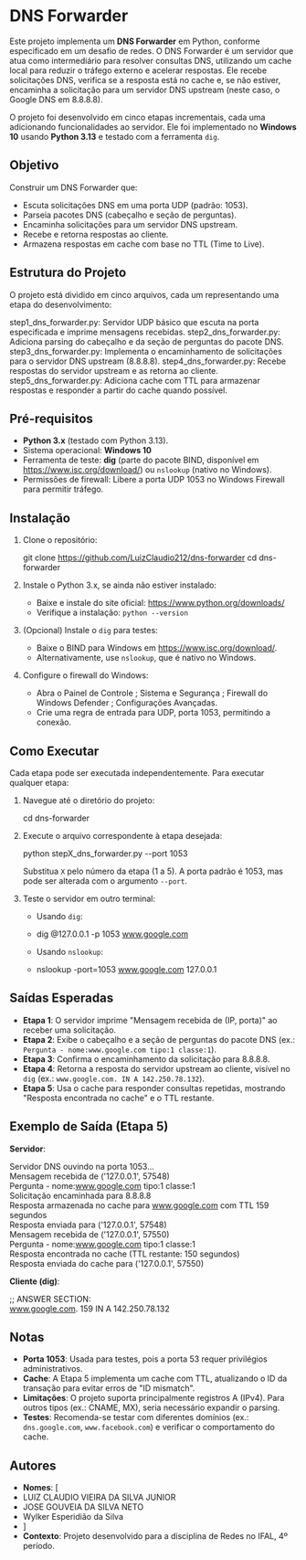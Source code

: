 # DNS Forwarder

Este projeto implementa um **DNS Forwarder** em Python, conforme especificado em um desafio de redes. O DNS Forwarder é um servidor que atua como intermediário para resolver consultas DNS, utilizando um cache local para reduzir o tráfego externo e acelerar respostas. Ele recebe solicitações DNS, verifica se a resposta está no cache e, se não estiver, encaminha a solicitação para um servidor DNS upstream (neste caso, o Google DNS em 8.8.8.8).

O projeto foi desenvolvido em cinco etapas incrementais, cada uma adicionando funcionalidades ao servidor. Ele foi implementado no **Windows 10** usando **Python 3.13** e testado com a ferramenta `dig`.

## Objetivo

Construir um DNS Forwarder que:

- Escuta solicitações DNS em uma porta UDP (padrão: 1053).
- Parseia pacotes DNS (cabeçalho e seção de perguntas).
- Encaminha solicitações para um servidor DNS upstream.
- Recebe e retorna respostas ao cliente.
- Armazena respostas em cache com base no TTL (Time to Live).

## Estrutura do Projeto

O projeto está dividido em cinco arquivos, cada um representando uma etapa do desenvolvimento:

   step1_dns_forwarder.py: Servidor UDP básico que escuta na porta especificada e imprime mensagens recebidas.
   step2_dns_forwarder.py: Adiciona parsing do cabeçalho e da seção de perguntas do pacote DNS.
   step3_dns_forwarder.py: Implementa o encaminhamento de solicitações para o servidor DNS upstream (8.8.8.8).
   step4_dns_forwarder.py: Recebe respostas do servidor upstream e as retorna ao cliente.
   step5_dns_forwarder.py: Adiciona cache com TTL para armazenar respostas e responder a partir do cache quando possível.

## Pré-requisitos

- **Python 3.x** (testado com Python 3.13).
- Sistema operacional: **Windows 10** 
- Ferramenta de teste: **dig** (parte do pacote BIND, disponível em https://www.isc.org/download/) ou `nslookup` (nativo no Windows).
- Permissões de firewall: Libere a porta UDP 1053 no Windows Firewall para permitir tráfego.

## Instalação

1. Clone o repositório:

   git clone https://github.com/LuizClaudio212/dns-forwarder
   cd dns-forwarder

2. Instale o Python 3.x, se ainda não estiver instalado:

   - Baixe e instale do site oficial: https://www.python.org/downloads/
   - Verifique a instalação: `python --version`

3. (Opcional) Instale o `dig` para testes:

   - Baixe o BIND para Windows em https://www.isc.org/download/.
   - Alternativamente, use `nslookup`, que é nativo no Windows.

4. Configure o firewall do Windows:

   - Abra o Painel de Controle ; Sistema e Segurança ; Firewall do Windows Defender ; Configurações Avançadas.
   - Crie uma regra de entrada para UDP, porta 1053, permitindo a conexão.

## Como Executar

Cada etapa pode ser executada independentemente. Para executar qualquer etapa:

1. Navegue até o diretório do projeto:

   cd dns-forwarder

2. Execute o arquivo correspondente à etapa desejada:

   python stepX_dns_forwarder.py --port 1053

   Substitua `X` pelo número da etapa (1 a 5). A porta padrão é 1053, mas pode ser alterada com o argumento `--port`.

3. Teste o servidor em outro terminal:

   - Usando `dig`:

   - dig @127.0.0.1 -p 1053 www.google.com

   - Usando `nslookup`:

   - nslookup -port=1053 www.google.com 127.0.0.1

## Saídas Esperadas

- **Etapa 1**: O servidor imprime "Mensagem recebida de (IP, porta)" ao receber uma solicitação.
- **Etapa 2**: Exibe o cabeçalho e a seção de perguntas do pacote DNS (ex.: `Pergunta - nome:www.google.com tipo:1 classe:1`).
- **Etapa 3**: Confirma o encaminhamento da solicitação para 8.8.8.8.
- **Etapa 4**: Retorna a resposta do servidor upstream ao cliente, visível no `dig` (ex.: `www.google.com. IN A 142.250.78.132`).
- **Etapa 5**: Usa o cache para responder consultas repetidas, mostrando "Resposta encontrada no cache" e o TTL restante.

## Exemplo de Saída (Etapa 5)

**Servidor**:

Servidor DNS ouvindo na porta 1053...\
Mensagem recebida de ('127.0.0.1', 57548)\
Pergunta - nome:www.google.com tipo:1 classe:1\
Solicitação encaminhada para 8.8.8.8\
Resposta armazenada no cache para www.google.com com TTL 159 segundos\
Resposta enviada para ('127.0.0.1', 57548)\
Mensagem recebida de ('127.0.0.1', 57550)\
Pergunta - nome:www.google.com tipo:1 classe:1\
Resposta encontrada no cache (TTL restante: 150 segundos)\
Resposta enviada do cache para ('127.0.0.1', 57550)

**Cliente (dig)**:

;; ANSWER SECTION:\
www.google.com.         159     IN      A       142.250.78.132

## Notas

- **Porta 1053**: Usada para testes, pois a porta 53 requer privilégios administrativos.
- **Cache**: A Etapa 5 implementa um cache com TTL, atualizando o ID da transação para evitar erros de "ID mismatch".
- **Limitações**: O projeto suporta principalmente registros A (IPv4). Para outros tipos (ex.: CNAME, MX), seria necessário expandir o parsing.
- **Testes**: Recomenda-se testar com diferentes domínios (ex.: `dns.google.com`, `www.facebook.com`) e verificar o comportamento do cache.

## Autores

- **Nomes**: \[
- LUIZ CLAUDIO VIEIRA DA SILVA JUNIOR
- JOSE GOUVEIA DA SILVA NETO
- Wylker Esperidião da Silva
- \]
- **Contexto**: Projeto desenvolvido para a disciplina de Redes no IFAL, 4º período.
